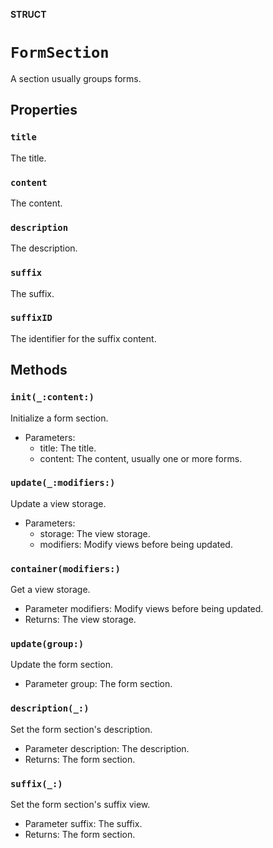 **STRUCT**

# `FormSection`

A section usually groups forms.

## Properties
### `title`

The title.

### `content`

The content.

### `description`

The description.

### `suffix`

The suffix.

### `suffixID`

The identifier for the suffix content.

## Methods
### `init(_:content:)`

Initialize a form section.
- Parameters:
    - title: The title.
    - content: The content, usually one or more forms.

### `update(_:modifiers:)`

Update a view storage.
- Parameters:
    - storage: The view storage.
    - modifiers: Modify views before being updated.

### `container(modifiers:)`

Get a view storage.
- Parameter modifiers: Modify views before being updated.
- Returns: The view storage.

### `update(group:)`

Update the form section.
- Parameter group: The form section.

### `description(_:)`

Set the form section's description.
- Parameter description: The description.
- Returns: The form section.

### `suffix(_:)`

Set the form section's suffix view.
- Parameter suffix: The suffix.
- Returns: The form section.
